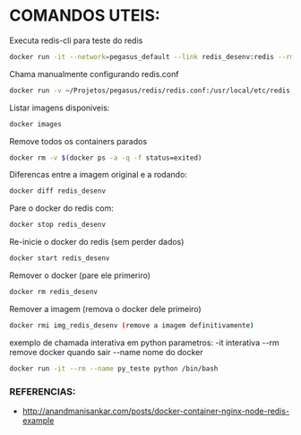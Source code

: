 # COMANDOS UTEIS:
Executa redis-cli para teste do redis
```bash
docker run -it --network=pegasus_default --link redis_desenv:redis --rm redis redis-cli -h redis -p 6379
```

Chama manualmente configurando redis.conf 
```bash
docker run -v ~/Projetos/pegasus/redis/redis.conf:/usr/local/etc/redis.conf --name redis-dev redis redis-server /usr/local/etc/redis.conf
```

Listar imagens disponiveis:
```bash
docker images
```
Remove todos os containers parados
```bash
docker rm -v $(docker ps -a -q -f status=exited)
```

Diferencas entre a imagem original e a rodando:
```bash
docker diff redis_desenv
```

Pare o docker do redis com:
```bash
docker stop redis_desenv
```

Re-inicie o docker do redis (sem perder dados)
```bash
docker start redis_desenv
```

Remover o docker (pare ele primeriro)
```bash
docker rm redis_desenv
```

Remover a imagem (remova o docker dele primeiro)
```bash
docker rmi img_redis_desenv (remove a imagem definitivamente)
```

exemplo de chamada interativa em python
parametros: 
	-it interativa
	--rm remove docker quando sair
	--name nome do docker

```bash
docker run -it --rm --name py_teste python /bin/bash
```

### REFERENCIAS:
- http://anandmanisankar.com/posts/docker-container-nginx-node-redis-example

